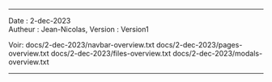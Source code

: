 --------------------------------------------------------------------------------
Date : 2-dec-2023  
Autheur : Jean-Nicolas,
Version  : Version1

Voir:			docs/2-dec-2023/navbar-overview.txt
				docs/2-dec-2023/pages-overview.txt
				docs/2-dec-2023/files-overview.txt
				docs/2-dec-2023/modals-overview.txt
				
-----------------------------------------------------------------------------------